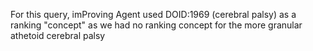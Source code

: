 For this query, imProving Agent used DOID:1969 (cerebral palsy) as a
ranking "concept" as we had no ranking concept for the more granular
athetoid cerebral palsy